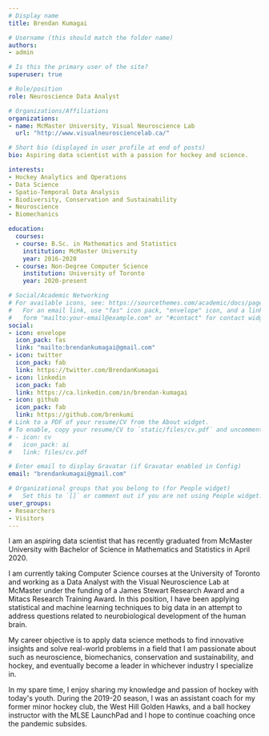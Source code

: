 ```yaml
---
# Display name
title: Brendan Kumagai

# Username (this should match the folder name)
authors:
- admin

# Is this the primary user of the site?
superuser: true

# Role/position
role: Neuroscience Data Analyst

# Organizations/Affiliations
organizations:
- name: McMaster University, Visual Neuroscience Lab
  url: "http://www.visualneurosciencelab.ca/"

# Short bio (displayed in user profile at end of posts)
bio: Aspiring data scientist with a passion for hockey and science.

interests:
- Hockey Analytics and Operations
- Data Science
- Spatio-Temporal Data Analysis
- Biodiversity, Conservation and Sustainability
- Neuroscience
- Biomechanics

education:
  courses:
  - course: B.Sc. in Mathematics and Statistics
    institution: McMaster University
    year: 2016-2020
  - course: Non-Degree Computer Science
    institution: University of Toronto
    year: 2020-present

# Social/Academic Networking
# For available icons, see: https://sourcethemes.com/academic/docs/page-builder/#icons
#   For an email link, use "fas" icon pack, "envelope" icon, and a link in the
#   form "mailto:your-email@example.com" or "#contact" for contact widget.
social:
- icon: envelope
  icon_pack: fas
  link: "mailto:brendankumagai@gmail.com"
- icon: twitter
  icon_pack: fab
  link: https://twitter.com/BrendanKumagai
- icon: linkedin
  icon_pack: fab
  link: https://ca.linkedin.com/in/brendan-kumagai
- icon: github
  icon_pack: fab
  link: https://github.com/brenkumi
# Link to a PDF of your resume/CV from the About widget.
# To enable, copy your resume/CV to `static/files/cv.pdf` and uncomment the lines below.
# - icon: cv
#   icon_pack: ai
#   link: files/cv.pdf

# Enter email to display Gravatar (if Gravatar enabled in Config)
email: "brendankumagai@gmail.com"

# Organizational groups that you belong to (for People widget)
#   Set this to `[]` or comment out if you are not using People widget.
user_groups:
- Researchers
- Visitors
---
```


I am an aspiring data scientist that has recently graduated from McMaster University with Bachelor of Science in Mathematics and Statistics in April 2020. 

I am currently taking Computer Science courses at the University of Toronto and working as a Data Analyst with the Visual Neuroscience Lab at McMaster under the funding of a James Stewart Research Award and a Mitacs Research Training Award. In this position, I have been applying statistical and machine learning techniques to big data in an attempt to address questions related to neurobiological development of the human brain.

My career objective is to apply data science methods to find innovative insights and solve real-world problems in a field that I am passionate about such as neuroscience, biomechanics, conservation and sustainability, and hockey, and eventually become a leader in whichever industry I specialize in.

In my spare time, I enjoy sharing my knowledge and passion of hockey with today's youth. During the 2019-20 season, I was an assistant coach for my former minor hockey club, the West Hill Golden Hawks, and a ball hockey instructor with the MLSE LaunchPad and I hope to continue coaching once the pandemic subsides.
